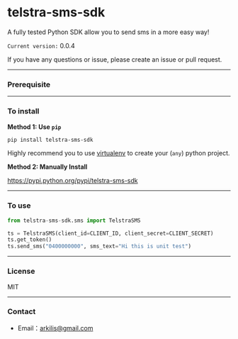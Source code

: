# telstra-sms-sdk

 A fully tested Python SDK allow you to send sms in a more easy way! 

`Current version:` 0.0.4


If you have any questions or issue, please create an issue or pull request.

--- 
### Prerequisite 



----
### To install

__Method 1: Use `pip`__
```bash
pip install telstra-sms-sdk
```

Highly recommend you to use [virtualenv](https://virtualenv.pypa.io/en/stable/) to create your (`any`) python project.

__Method 2: Manually Install__

https://pypi.python.org/pypi/telstra-sms-sdk

----
### To use
```python
from telstra-sms-sdk.sms import TelstraSMS

ts = TelstraSMS(client_id=CLIENT_ID, client_secret=CLIENT_SECRET)
ts.get_token()
ts.send_sms("0400000000", sms_text="Hi this is unit test")
```

----
### License
MIT 

----
### Contact
- Email：<arkilis@gmail.com>


